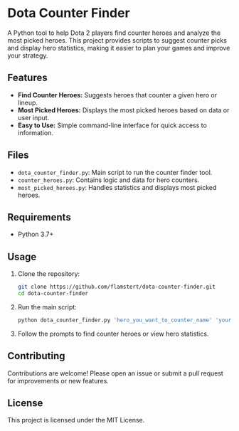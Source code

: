 # Dota Counter Finder

A Python tool to help Dota 2 players find counter heroes and analyze the most picked heroes. This project provides scripts to suggest counter picks and display hero statistics, making it easier to plan your games and improve your strategy.

## Features
- **Find Counter Heroes:** Suggests heroes that counter a given hero or lineup.
- **Most Picked Heroes:** Displays the most picked heroes based on data or user input.
- **Easy to Use:** Simple command-line interface for quick access to information.

## Files
- `dota_counter_finder.py`: Main script to run the counter finder tool.
- `counter_heroes.py`: Contains logic and data for hero counters.
- `most_picked_heroes.py`: Handles statistics and displays most picked heroes.

## Requirements
- Python 3.7+

## Usage
1. Clone the repository:
   ```sh
   git clone https://github.com/flamstert/dota-counter-finder.git
   cd dota-counter-finder
   ```
2. Run the main script:
   ```sh
   python dota_counter_finder.py 'hero_you_want_to_counter_name' 'your_role'
   ```
3. Follow the prompts to find counter heroes or view hero statistics.

## Contributing
Contributions are welcome! Please open an issue or submit a pull request for improvements or new features.

## License
This project is licensed under the MIT License.
